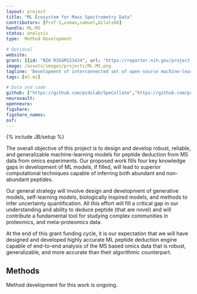 ```yaml
---
layout: project
title: "ML Ecosystem for Mass Spectrometry Data"
contributors: [Prof-S,usman,samuel,bilals08]
handle: ML-MS
status: analysis
type:  Method Development

# Optional
website: 
grant: [{id: "NIH R35GM153434", url: "https://reporter.nih.gov/project-details/10842826"}]
image: /assets/images/projects/ML-MS.png
tagline: 'Development of interconnected set of open-source machine-learning tools for mass spectrometry based omics'
tags: [ml-ms]

# Data and code
github: ["https://github.com/pcdslab/SpeCollate","https://github.com/pcdslab/ProteoRift"]
neurovault:
openneuro:
figshare:
figshare_names:
osf:
---
```

{% include JB/setup %}

The overall objective of this project is to design and develop robust, reliable, and generalizable machine-learning models for peptide deduction from MS data from omics experiments. Our proposed work fills four key knowledge gaps in development of ML models, if filled, will lead to superior computational techniques capable of inferring both abundant and non-abundant peptides. 

Our general strategy will involve design and development of generative models, self-learning models, biologically inspired models, and methods to infer uncertainty quantification. All this effort will fill a critical gap in our understanding and ability to deduce peptide (that are novel) and will contribute a fundamental tool for studying complex communities in proteomics, and meta-proteomics data. 

At the end of this grant funding cycle, it is our expectation that we will have designed and developed highly accurate ML peptide deduction engine capable of end-to-end analysis of the MS based omics data that is robust, generalizable, and more accurate than their algorithmic counterpart. 

## Methods

Method development for this work is ongoing.
